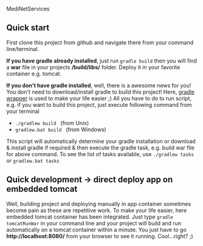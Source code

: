 MediNetServices

## Quick start

First clone this project from github and navigate there from your command line/terminal.

**If you have gradle already installed**, just run `gradle build`
then you will find a **war** file in your projects **/build/libs/** folder. Deploy it in your favorite container e.g. tomcat.

**If you don't have gradle installed**, well, there is a awesome news for you! You don't need to download/install gradle to 
build this project! Here, [gradle wrapper](http://java.dzone.com/articles/use-gradle-wrapper-and-stop) is used to make your life easier ;)
All you have to do to run script, e.g. if you want to build this project, just execute following command from your terminal

* `./gradlew build ` (from Unix)
* `gradlew.bat build ` (from Windows)

This script will automatically determine your gradle installation or download & install gradle if required & then execute 
the gradle task, e.g. build war file for above command. To see the list of tasks available, use `./gradlew tasks` or `gradlew.bat tasks` 


## Quick development -> direct deploy app on embedded tomcat
Well, building project and deploying manually in app container sometimes become pain as these are repetitive work. To make 
your life easier, here embedded tomcat container has been integrated. Just type `gradle tomcatRunWar` in your command line 
and your project will build and run automatically on a tomcat container within a minute. You just have to go **http://localhost:8080/** from 
your browser to see it running. Cool...right? ;)
